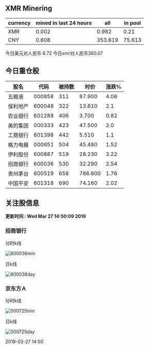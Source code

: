 ## XMR Minering

|currency|mined in last 24 hours|all|in pool|
|---|---|---|---|
|XMR|0.002|0.982|0.21|
|CNY|0.608|353.619|75.613|

今日美元对人民币 6.72	今日xmr对人民币360.07


## 今日重仓股 

|股名|代码|被持数|时价|涨跌%|
|---|---|---|---|---|
|五粮液|000858|311|87.900|4.06|
|保利地产|600048|322|13.610|2.1|
|农业银行|601288|406|3.700|0.82|
|美的集团|000333|423|47.500|2.0|
|工商银行|601398|442|5.510|1.1|
|格力电器|000651|504|45.480|1.52|
|伊利股份|600887|519|28.230|3.22|
|招商银行|600036|530|32.290|2.54|
|贵州茅台|600519|658|786.600|1.76|
|中国平安|601318|690|74.160|2.02|

## 关注股信息
**更新时间 : Wed Mar 27 14:50:09 2019**
### 招商银行 
分时k线

![600036min](http://image.sinajs.cn/newchart/min/n/sh600036.gif)

日k线

![600036day](http://image.sinajs.cn/newchart/daily/n/sh600036.gif)

### 京东方Ａ 
分时k线

![000725min](http://image.sinajs.cn/newchart/min/n/sz000725.gif)

日k线

![000725day](http://image.sinajs.cn/newchart/daily/n/sz000725.gif)

2019-03-27 14:50